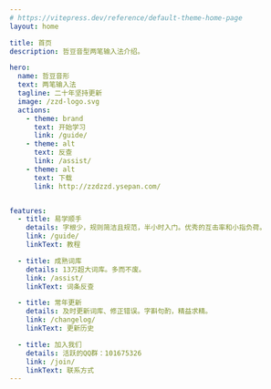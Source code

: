 ```yaml
---
# https://vitepress.dev/reference/default-theme-home-page
layout: home

title: 首页
description: 哲豆音型两笔输入法介绍。

hero:
  name: 哲豆音形
  text: 两笔输入法
  tagline: 二十年坚持更新
  image: /zzd-logo.svg
  actions:
    - theme: brand
      text: 开始学习
      link: /guide/
    - theme: alt
      text: 反查
      link: /assist/
    - theme: alt
      text: 下载
      link: http://zzdzzd.ysepan.com/


features:
  - title: 易学顺手
    details: 字根少，规则简洁且规范，半小时入门。优秀的互击率和小指负荷。
    link: /guide/
    linkText: 教程

  - title: 成熟词库
    details: 13万超大词库。多而不废。
    link: /assist/
    linkText: 词条反查

  - title: 常年更新
    details: 及时更新词库、修正错误。字斟句酌，精益求精。
    link: /changelog/
    linkText: 更新历史

  - title: 加入我们
    details: 活跃的QQ群：101675326
    link: /join/
    linkText: 联系方式
---
```

<script setup>
import {onMounted} from 'vue'
onMounted(()=>{
  const img = document.querySelector('img.VPImage.image-src')
  img.style.height = '8rem'
})
</script>